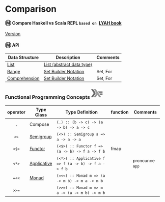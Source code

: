 # Comparison

#### :m: Compare Haskell vs Scala REPL `based on `[LYAH book](http://learnyouahaskell.com/)

[Version](Version.md)


#### :m: API

| Data Structure  | Description                                                                          | Comments |
|-----------------|--------------------------------------------------------------------------------------|----------|
| [List](List.md) | [List (abstract data type)](https://en.wikipedia.org/wiki/List_(abstract_data_type)) |          |
| [Range](Range.md) | [Set Builder Notation](https://en.wikipedia.org/wiki/Set-builder_notation) |  Set, For   |
| [Comprehension](Comprehension.md) | [Set Builder Notation](https://en.wikipedia.org/wiki/Set-builder_notation) |  Set, For         |

### Functional Programming Concepts <sup><img src="../images/602px-Haskell-Logo.svg.png" width=37 height=26><img></sup>

|  operator   | Type Class  |  Type Definition                                 | function | Comments        |
|:-------:|-------------|------------------------------------------------------|----------|-----------------|
| `.`     | Compose     | `(.) :: (b -> c) -> (a -> b) -> a -> c`              |          |                 |
| `<>`    | [Semigroup](https://wiki.haskell.org/Typeclassopedia#Semigroup)    | `(<>) :: Semigroup a => a -> a -> a`                 |          |                 |
| `<$>`   | [Functor](https://wiki.haskell.org/Typeclassopedia#Functor)        | `(<$>) :: Functor f => (a -> b) -> f a -> f b`       | fmap     |                 |
| `<*>`   | [Applicative](https://wiki.haskell.org/Typeclassopedia#Applicative)| `(<*>) :: Applicative f => f (a -> b) -> f a -> f b` |          | pronounce `app` |
| `=<<`   | [Monad](https://wiki.haskell.org/Typeclassopedia#Monad)            | `(=<<) :: Monad m => (a -> m b) -> m a -> m b`       |          |         |
| `>>=`   |             | `(>>=) :: Monad m => m a -> (a -> m b) -> m b`       |          |         |

